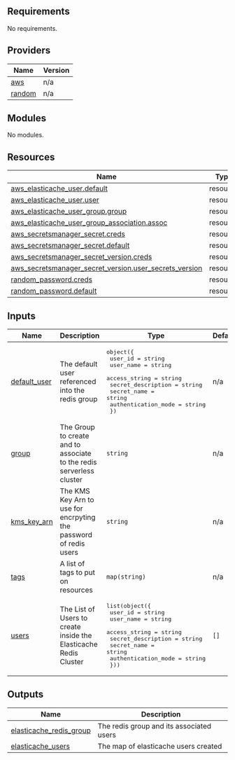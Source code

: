 ## Requirements

No requirements.

## Providers

| Name | Version |
|------|---------|
| <a name="provider_aws"></a> [aws](#provider\_aws) | n/a |
| <a name="provider_random"></a> [random](#provider\_random) | n/a |

## Modules

No modules.

## Resources

| Name | Type |
|------|------|
| [aws_elasticache_user.default](https://registry.terraform.io/providers/hashicorp/aws/latest/docs/resources/elasticache_user) | resource |
| [aws_elasticache_user.user](https://registry.terraform.io/providers/hashicorp/aws/latest/docs/resources/elasticache_user) | resource |
| [aws_elasticache_user_group.group](https://registry.terraform.io/providers/hashicorp/aws/latest/docs/resources/elasticache_user_group) | resource |
| [aws_elasticache_user_group_association.assoc](https://registry.terraform.io/providers/hashicorp/aws/latest/docs/resources/elasticache_user_group_association) | resource |
| [aws_secretsmanager_secret.creds](https://registry.terraform.io/providers/hashicorp/aws/latest/docs/resources/secretsmanager_secret) | resource |
| [aws_secretsmanager_secret.default](https://registry.terraform.io/providers/hashicorp/aws/latest/docs/resources/secretsmanager_secret) | resource |
| [aws_secretsmanager_secret_version.creds](https://registry.terraform.io/providers/hashicorp/aws/latest/docs/resources/secretsmanager_secret_version) | resource |
| [aws_secretsmanager_secret_version.user_secrets_version](https://registry.terraform.io/providers/hashicorp/aws/latest/docs/resources/secretsmanager_secret_version) | resource |
| [random_password.creds](https://registry.terraform.io/providers/hashicorp/random/latest/docs/resources/password) | resource |
| [random_password.default](https://registry.terraform.io/providers/hashicorp/random/latest/docs/resources/password) | resource |

## Inputs

| Name | Description | Type | Default | Required |
|------|-------------|------|---------|:--------:|
| <a name="input_default_user"></a> [default\_user](#input\_default\_user) | The default user referenced into the redis group | <pre>object({<br>    user_id             = string<br>    user_name           = string<br>    access_string       = string<br>    secret_description  = string<br>    secret_name         = string<br>    authentication_mode = string<br>  })</pre> | n/a | yes |
| <a name="input_group"></a> [group](#input\_group) | The Group to create and to associate to the redis serverless cluster | `string` | n/a | yes |
| <a name="input_kms_key_arn"></a> [kms\_key\_arn](#input\_kms\_key\_arn) | The KMS Key Arn to use for encrpyting the password of redis users | `string` | n/a | yes |
| <a name="input_tags"></a> [tags](#input\_tags) | A list of tags to put on resources | `map(string)` | n/a | yes |
| <a name="input_users"></a> [users](#input\_users) | The List of Users to create inside the Elasticache Redis Cluster | <pre>list(object({<br>    user_id             = string<br>    user_name           = string<br>    access_string       = string<br>    secret_description  = string<br>    secret_name         = string<br>    authentication_mode = string<br>  }))</pre> | `[]` | no |

## Outputs

| Name | Description |
|------|-------------|
| <a name="output_elasticache_redis_group"></a> [elasticache\_redis\_group](#output\_elasticache\_redis\_group) | The redis group and its associated users |
| <a name="output_elasticache_users"></a> [elasticache\_users](#output\_elasticache\_users) | The map of elasticache users created |
